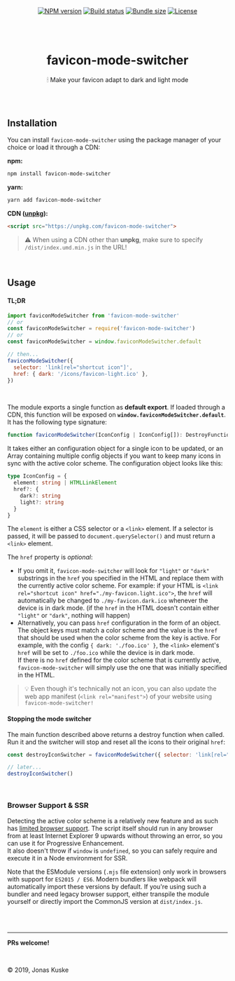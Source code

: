 <p align="center">
  <a href="https://www.npmjs.com/package/favicon-mode-switcher"><img align="center" src="https://img.shields.io/npm/v/favicon-mode-switcher.svg" alt="NPM version"></a>
  <a href="https://travis-ci.org/jonaskuske/favicon-mode-switcher"><img align="center" src="https://travis-ci.org/jonaskuske/favicon-mode-switcher.svg?branch=master" alt="Build status"></a>
  <a href="https://bundlephobia.com/result?p=favicon-mode-switcher"><img align="center" src="https://badgen.net/bundlephobia/minzip/favicon-mode-switcher" alt="Bundle size"></a>
  <a href="./LICENSE"><img align="center" src="https://img.shields.io/npm/l/favicon-mode-switcher.svg" alt="License"></a>
</p>

&nbsp;  
&nbsp;

<h1 align="center">favicon-mode-switcher</h1>
<p align="center">🕯 Make your favicon adapt to dark and light mode</p>

&nbsp;
&nbsp;  
&nbsp;
&nbsp;

## Installation

You can install `favicon-mode-switcher` using the package manager of your choice or load it through a CDN:

**npm:**

```bash
npm install favicon-mode-switcher
```

**yarn:**

```bash
yarn add favicon-mode-switcher
```

**CDN ([unpkg](https://unpkg.com)):**

```html
<script src="https://unpkg.com/favicon-mode-switcher">
```

> ⚠ When using a CDN other than **unpkg**, make sure to specify `/dist/index.umd.min.js` in the URL!

&nbsp;

## Usage

#### TL;DR

```js
import faviconModeSwitcher from 'favicon-mode-switcher'
// or
const faviconModeSwitcher = require('favicon-mode-switcher')
// or
const faviconModeSwitcher = window.faviconModeSwitcher.default

// then...
faviconModeSwitcher({
  selector: 'link[rel="shortcut icon"]',
  href: { dark: '/icons/favicon-light.ico' },
})
```

&nbsp;

The module exports a single function as **default export**. If loaded through a CDN, this function will be exposed on **`window.faviconModeSwitcher.default`**. It has the following type signature:

```ts
function faviconModeSwitcher(IconConfig | IconConfig[]): DestroyFunction
```

It takes either an configuration object for a single icon to be updated, or an Array containing multiple config objects if you want to keep many icons in sync with the active color scheme. The configuration object looks like this:

```ts
type IconConfig = {
  element: string | HTMLLinkElement
  href?: {
    dark?: string
    light?: string
  }
}
```

The `element` is either a CSS selector or a `<link>` element. If a selector is passed, it will be passed to `document.querySelector()` and must return a `<link>` element.

The `href` property is _optional_:

- If you omit it, `favicon-mode-switcher` will look for `"light"` or `"dark"` substrings in the `href` you specified in the HTML and replace them with the currently active color scheme. For example: if your HTML is `<link rel="shortcut icon" href="./my-favicon.light.ico">`, the `href` will automatically be changed to `./my-favicon.dark.ico` whenever the device is in dark mode. (if the `href` in the HTML doesn't contain either `"light"` or `"dark"`, nothing will happen)
- Alternatively, you can pass `href` configuration in the form of an object. The object keys must match a color scheme and the value is the `href` that should be used when the color scheme from the key is active. For example, with the config `{ dark: './foo.ico' }`, the `<link>` element's `href` will be set to `./foo.ico` while the device is in dark mode.  
  If there is no `href` defined for the color scheme that is currently active, `favicon-mode-switcher` will simply use the one that was initially specified in the HTML.

> 💡 Even though it's technically not an icon, you can also update the web app manifest (`<link rel="manifest">`) of your website using `favicon-mode-switcher!`

#### Stopping the mode switcher

The main function described above returns a destroy function when called. Run it and the switcher will stop and reset all the icons to their original `href`:

```js
const destroyIconSwitcher = faviconModeSwitcher({ selector: 'link[rel="shortcut icon"]' })

// later...
destroyIconSwitcher()
```

&nbsp;

### Browser Support & SSR

Detecting the active color scheme is a relatively new feature and as such has [limited browser support](https://caniuse.com/#feat=prefers-color-scheme). The script itself should run in any browser from at least Internet Explorer 9 upwards without throwing an error, so you can use it for Progressive Enhancement.  
It also doesn't throw if `window` is `undefined`, so you can safely require and execute it in a Node environment for SSR.

Note that the ESModule versions (`.mjs` file extension) only work in browsers with support for `ES2015 / ES6`. Modern bundlers like webpack will automatically import these versions by default. If you're using such a bundler and need legacy browser support, either transpile the module yourself or directly import the CommonJS version at `dist/index.js`.

&nbsp;
&nbsp;  
&nbsp;

---

**PRs welcome!**

&nbsp;

© 2019, Jonas Kuske
